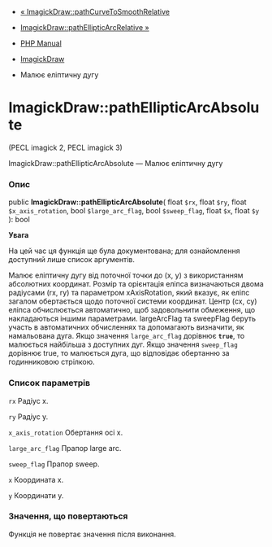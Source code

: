 - [«
ImagickDraw::pathCurveToSmoothRelative](imagickdraw.pathcurvetosmoothrelative.md)
- [ImagickDraw::pathEllipticArcRelative
»](imagickdraw.pathellipticarcrelative.md)

- [PHP Manual](index.md)
- [ImagickDraw](class.imagickdraw.md)
- Малює еліптичну дугу

# ImagickDraw::pathEllipticArcAbsolute

(PECL imagick 2, PECL imagick 3)

ImagickDraw::pathEllipticArcAbsolute — Малює еліптичну дугу

### Опис

public **ImagickDraw::pathEllipticArcAbsolute**(
float `$rx`,
float `$ry`,
float `$x_axis_rotation`,
bool `$large_arc_flag`,
bool `$sweep_flag`,
float `$x`,
float `$y`
): bool

**Увага**

На цей час ця функція ще була документована; для
ознайомлення доступний лише список аргументів.

Малює еліптичну дугу від поточної точки до (x, y) з використанням
абсолютних координат. Розмір та орієнтація еліпса визначаються двома
радіусами (rx, ry) та параметром xAxisRotation, який вказує, як
еліпс загалом обертається щодо поточної системи координат. Центр
(cx, cy) еліпса обчислюється автоматично, щоб задовольнити
обмеження, що накладаються іншими параметрами. largeArcFlag та sweepFlag
беруть участь в автоматичних обчисленнях та допомагають визначити, як
намальована дуга. Якщо значення `large_arc_flag` дорівнює **`true`**, то
малюється найбільша з доступних дуг. Якщо значення `sweep_flag` дорівнює
true, то малюється дуга, що відповідає обертанню за годинниковою стрілкою.

### Список параметрів

`rx`
Радіус х.

`ry`
Радіус y.

`x_axis_rotation`
Обертання осі x.

`large_arc_flag`
Прапор large arc.

`sweep_flag`
Прапор sweep.

`x`
Координата х.

`y`
Координати y.

### Значення, що повертаються

Функція не повертає значення після виконання.
